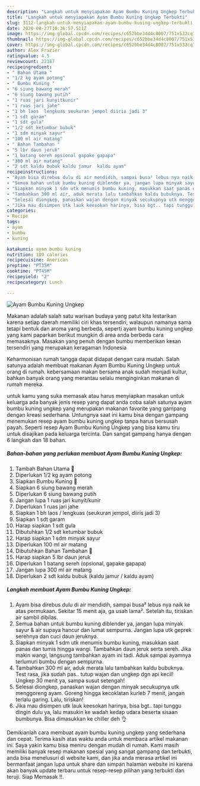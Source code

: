 ```yaml
---
description: "Langkah untuk menyiapakan Ayam Bumbu Kuning Ungkep Terbukti"
title: "Langkah untuk menyiapakan Ayam Bumbu Kuning Ungkep Terbukti"
slug: 3112-langkah-untuk-menyiapakan-ayam-bumbu-kuning-ungkep-terbukti
date: 2020-08-27T10:36:57.511Z
image: https://img-global.cpcdn.com/recipes/c652bbe34d4c8007/751x532cq70/ayam-bumbu-kuning-ungkep-foto-resep-utama.jpg
thumbnail: https://img-global.cpcdn.com/recipes/c652bbe34d4c8007/751x532cq70/ayam-bumbu-kuning-ungkep-foto-resep-utama.jpg
cover: https://img-global.cpcdn.com/recipes/c652bbe34d4c8007/751x532cq70/ayam-bumbu-kuning-ungkep-foto-resep-utama.jpg
author: Alex Frazier
ratingvalue: 4.5
reviewcount: 22187
recipeingredient:
- " Bahan Utama "
- "1/2 kg ayam potong"
- " Bumbu Kuning "
- "6 siung bawang merah"
- "6 siung bawang putih"
- "1 ruas jari kunyitkunir"
- "1 ruas jari jahe"
- "1 bh laos  lengkuas seukuran jempol diiris jadi 3"
- "1 sdt garam"
- "1 sdt gula"
- "1/2 sdt ketumbar bubuk"
- "1 sdm minyak sayur"
- "100 ml air matang"
- " Bahan Tambahan "
- "5 lbr daun jeruk"
- "1 batang sereh opsional gapake gapapa"
- "300 ml air matang"
- "2 sdt kaldu bubuk kaldu jamur  kaldu ayam"
recipeinstructions:
- "Ayam bisa direbus dulu di air mendidih, sampai busa² lebus nya naik ke atas permukaan. Sekitar 15 menit aja, ga usah lama². Setelah itu, tiriskan air sambil dibilas."
- "Semua bahan untuk bumbu kuning diblender ya, jangan lupa minyak sayur &amp; air supaya hancur dan lumat sempurna. Jangan lupa utk geprek serehnya dan cuci daun jeruknya."
- "Siapkan minyak 1 sdm utk menumis bumbu kuning, masukkan saat panas dan tumis hingga wangi. Tambahkan daun jeruk serta sereh. Jika makin wangi, langsung tambahkan ayam ini tadi. Aduk sampai ayamnya terlumuri bumbu dengan sempurna."
- "Tambahkan 300 ml air, aduk merata lalu tambahkan kaldu bubuknya. Test rasa, jika sudah pas.. tutup wajan dan ungkep dgn api kecil! Ungkep 30 menit ya, sampa susut setengah!"
- "Selesai diongkep, panaskan wajan dengan minyak secukupnya utk menggoreng ayam. Goreng hingga kecoklatan kurleb 7 menit, jangan terlalu garing. Lalu, tiriskan!"
- "Jika mau disimpen utk lauk keesokan harinya, bisa bgt.. tapi tunggu dingin dulu ya, lalu masukin ke wadah kedap udara beserta sisaan bumbunya. Bisa dimasukkan ke chiller deh 👌"
categories:
- Recipe
tags:
- ayam
- bumbu
- kuning

katakunci: ayam bumbu kuning 
nutrition: 109 calories
recipecuisine: American
preptime: "PT35M"
cooktime: "PT45M"
recipeyield: "2"
recipecategory: Lunch

---
```



![Ayam Bumbu Kuning Ungkep](https://img-global.cpcdn.com/recipes/c652bbe34d4c8007/751x532cq70/ayam-bumbu-kuning-ungkep-foto-resep-utama.jpg)

Makanan adalah salah satu warisan budaya yang patut kita lestarikan karena setiap daerah memiliki ciri khas tersendiri, walaupun namanya sama tetapi bentuk dan aroma yang berbeda, seperti ayam bumbu kuning ungkep yang kami paparkan berikut mungkin di area anda berbeda cara memasaknya. Masakan yang penuh dengan bumbu memberikan kesan tersendiri yang merupakan keragaman Indonesia



Keharmonisan rumah tangga dapat didapat dengan cara mudah. Salah satunya adalah membuat makanan Ayam Bumbu Kuning Ungkep untuk orang di rumah. kebersamaan makan bersama anak sudah menjadi kultur, bahkan banyak orang yang merantau selalu menginginkan makanan di rumah mereka.

untuk kamu yang suka memasak atau harus menyiapkan masakan untuk keluarga ada banyak jenis resep yang dapat anda coba salah satunya ayam bumbu kuning ungkep yang merupakan makanan favorite yang gampang dengan kreasi sederhana. Untungnya saat ini kamu bisa dengan gampang menemukan resep ayam bumbu kuning ungkep tanpa harus bersusah payah.
Seperti resep Ayam Bumbu Kuning Ungkep yang bisa kamu tiru untuk disajikan pada keluarga tercinta. Dan sangat gampang hanya dengan 6 langkah dan 18 bahan.


<!--inarticleads1-->

##### Bahan-bahan yang perlukan membuat Ayam Bumbu Kuning Ungkep:

1. Tambah  Bahan Utama 🍗
1. Diperlukan 1/2 kg ayam potong
1. Siapkan  Bumbu Kuning 🍋
1. Siapkan 6 siung bawang merah
1. Diperlukan 6 siung bawang putih
1. Jangan lupa 1 ruas jari kunyit/kunir
1. Diperlukan 1 ruas jari jahe
1. Siapkan 1 bh laos / lengkuas (seukuran jempol, diiris jadi 3)
1. Siapkan 1 sdt garam
1. Harap siapkan 1 sdt gula
1. Dibutuhkan 1/2 sdt ketumbar bubuk
1. Harap siapkan 1 sdm minyak sayur
1. Diperlukan 100 ml air matang
1. Dibutuhkan  Bahan Tambahan 🥕
1. Harap siapkan 5 lbr daun jeruk
1. Diperlukan 1 batang sereh (opsional, gapake gapapa)
1. Jangan lupa 300 ml air matang
1. Diperlukan 2 sdt kaldu bubuk (kaldu jamur / kaldu ayam)




<!--inarticleads2-->

##### Langkah membuat  Ayam Bumbu Kuning Ungkep:

1. Ayam bisa direbus dulu di air mendidih, sampai busa² lebus nya naik ke atas permukaan. Sekitar 15 menit aja, ga usah lama². Setelah itu, tiriskan air sambil dibilas.
1. Semua bahan untuk bumbu kuning diblender ya, jangan lupa minyak sayur &amp; air supaya hancur dan lumat sempurna. Jangan lupa utk geprek serehnya dan cuci daun jeruknya.
1. Siapkan minyak 1 sdm utk menumis bumbu kuning, masukkan saat panas dan tumis hingga wangi. Tambahkan daun jeruk serta sereh. Jika makin wangi, langsung tambahkan ayam ini tadi. Aduk sampai ayamnya terlumuri bumbu dengan sempurna.
1. Tambahkan 300 ml air, aduk merata lalu tambahkan kaldu bubuknya. Test rasa, jika sudah pas.. tutup wajan dan ungkep dgn api kecil! Ungkep 30 menit ya, sampa susut setengah!
1. Selesai diongkep, panaskan wajan dengan minyak secukupnya utk menggoreng ayam. Goreng hingga kecoklatan kurleb 7 menit, jangan terlalu garing. Lalu, tiriskan!
1. Jika mau disimpen utk lauk keesokan harinya, bisa bgt.. tapi tunggu dingin dulu ya, lalu masukin ke wadah kedap udara beserta sisaan bumbunya. Bisa dimasukkan ke chiller deh 👌




Demikianlah cara membuat ayam bumbu kuning ungkep yang sederhana dan cepat. Terima kasih atas waktu anda untuk membaca artikel makanan ini. Saya yakin kamu bisa meniru dengan mudah di rumah. Kami masih memiliki banyak resep makanan spesial yang sangat gampang dan terbukti, anda bisa menelusuri di website kami, dan jika anda merasa artikel ini bermanfaat jangan lupa untuk share dan simpan halaman website ini karena akan banyak update terbaru untuk resep-resep pilihan yang terbukti dan teruji. Siap Memasak !!. 
